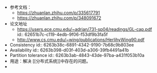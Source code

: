 - 参考文档：
	- https://zhuanlan.zhihu.com/p/335617791
	- https://zhuanlan.zhihu.com/p/348091672
- 论文地址
	- https://users.ece.cmu.edu/~adrian/731-sp04/readings/GL-cap.pdf
	  id:: 62651b7c-c119-4edb-9f06-f53df9b3fa5f
	- http://www.cs.cmu.edu/~wing/publications/HerlihyWing90.pdf
- Consistency
  id:: 6263b38c-6891-4342-9190-7b68c9b803ee
- Availability
  id:: 6263b398-d03f-403d-a306-39fb4491a41b
- Partition tolerance
  id:: 6263b3ab-4843-43de-97ba-a431f053b10a
- 用途：解决 [[分布式系统]]中存在的问题。
-